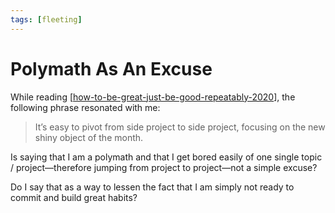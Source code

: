 ```yaml
---
tags: [fleeting]
---
```


# Polymath As An Excuse

While reading [[how-to-be-great-just-be-good-repeatably-2020]], the following phrase resonated with me:
> It’s easy to pivot from side project to side project, focusing on the new shiny object of the month.

Is saying that I am a polymath and that I get bored easily of one single topic / project—therefore jumping from project to project—not a simple excuse?

Do I say that as a way to lessen the fact that I am simply not ready to commit and build great habits?

[//begin]: # "Autogenerated link references for markdown compatibility"
[how-to-be-great-just-be-good-repeatably-2020]: ..\1-reference\how-to-be-great-just-be-good-repeatably-2020 "How to Be Great? Just Be Good, Repeatably (2020)"
[//end]: # "Autogenerated link references"